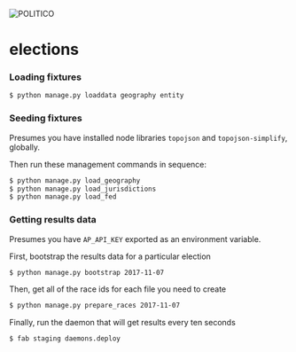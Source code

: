 ![POLITICO](https://rawgithub.com/The-Politico/src/master/images/logo/badge.png)

# elections


### Loading fixtures

```bash
$ python manage.py loaddata geography entity
```


### Seeding fixtures

Presumes you have installed node libraries `topojson` and `topojson-simplify`, globally.

Then run these management commands in sequence:

```bash
$ python manage.py load_geography
$ python manage.py load_jurisdictions
$ python manage.py load_fed
```

### Getting results data

Presumes you have `AP_API_KEY` exported as an environment variable.

First, bootstrap the results data for a particular election

```bash
$ python manage.py bootstrap 2017-11-07
```

Then, get all of the race ids for each file you need to create

```bash
$ python manage.py prepare_races 2017-11-07
```

Finally, run the daemon that will get results every ten seconds

```bash
$ fab staging daemons.deploy
```
